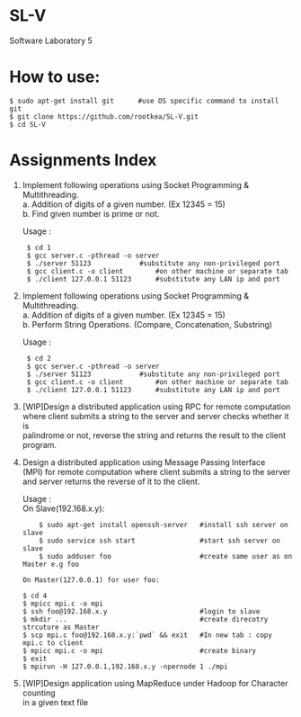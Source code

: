 # SL-V
Software Laboratory 5

# How to use:  
	$ sudo apt-get install git		#use OS specific command to install git
	$ git clone https://github.com/rootkea/SL-V.git
	$ cd SL-V

# Assignments Index
1. Implement following operations using Socket Programming & Multithreading.  
	a. Addition of digits of a given number. (Ex 12345 = 15)  
	b. Find given number is prime or not.  
	
	Usage :  
	
		$ cd 1
		$ gcc server.c -pthread -o server
		$ ./server 51123			#substitute any non-privileged port
		$ gcc client.c -o client 		#on other machine or separate tab
		$ ./client 127.0.0.1 51123		#substitute any LAN ip and port

2. Implement following operations using Socket Programming & Multithreading.  
	a. Addition of digits of a given number. (Ex 12345 = 15)  
	b. Perform String Operations. (Compare, Concatenation, Substring)  

	Usage :  
	
		$ cd 2
		$ gcc server.c -pthread -o server
		$ ./server 51123			#substitute any non-privileged port
		$ gcc client.c -o client 		#on other machine or separate tab
		$ ./client 127.0.0.1 51123		#substitute any LAN ip and port

3.  [WIP]Design a distributed application using RPC for remote computation  
    where client submits a string to the server and server checks whether it is  
    palindrome or not, reverse the string and returns the result to the client  
    program.  

4.  Design a distributed application using Message Passing Interface  
    (MPI) for remote computation where client submits a string to the server  
    and server returns the reverse of it to the client.  
    
    Usage :  
		On Slave(192.168.x.y):  

			$ sudo apt-get install openssh-server	#install ssh server on slave
			$ sudo service ssh start				#start ssh server on slave
			$ sudo adduser foo						#create same user as on Master e.g foo

		On Master(127.0.0.1) for user foo:  

        $ cd 4
        $ mpicc mpi.c -o mpi
        $ ssh foo@192.168.x.y						#login to slave
        $ mkdir ... 								#create direcotry strcuture as Master
        $ scp mpi.c foo@192.168.x.y:`pwd` && exit	#In new tab : copy mpi.c to client
        $ mpicc mpi.c -o mpi						#create binary
        $ exit
        $ mpirun -H 127.0.0.1,192.168.x.y -npernode 1 ./mpi

5.	[WIP]Design application using MapReduce under Hadoop for Character counting  
	in a given text file
